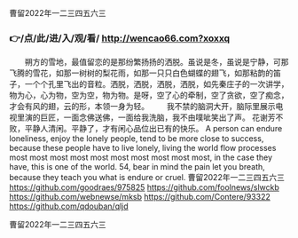 
曹留2022年一二三四五六三




### 👉/点/此/进/入/观/看/ http://wencao66.com?xoxxq




　　朔方的雪地，最值留恋的是那纷繁扬扬的洒脱。虽说是冬，虽说是宁静，可那飞腾的雪花，如那一树树的梨花雨，如那一只只白色蝴蝶的翅飞，如那粘韵的笛子，一个个孔里飞出的音粒。洒脱，洒脱，洒脱，洒脱，如先秦庄子的一次讲学，物为心，心为物，空为空，物为物。是呀，空了心的牵制，空了贪欲，空了痴念，才会有风的翅，云的形，本领一身为轻。
　　我不禁的脑洞大开，脑际里展示电视里演的巨匠，一面念佛送佛，一面给我洗脑，我不由噗呲笑出了声。
花谢芳不败，平静人清闲。平静了，才有闲心品位出已有的快乐。
A person can endure loneliness, enjoy the lonely people, tend to be more close to success, because these people have to live lonely, living the world flow processes most most most most most most most most most most, in the case they have, this is one of the world.
54, bear in mind the pain let you breath, because they teach you what is endure or cruel.
曹留2022年一二三四五六三 https://github.com/goodraes/975825
https://github.com/foolnews/slwckb
https://github.com/webnewse/mksb
https://github.com/Contere/93322
https://github.com/qdouban/qljd





曹留2022年一二三四五六三
